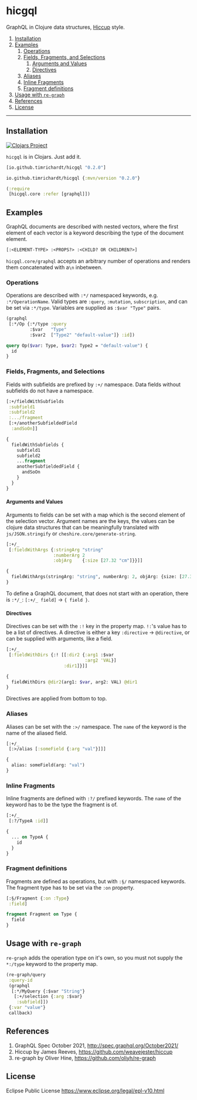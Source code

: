 # hicgql
GraphQL in Clojure data structures, [Hiccup](https://github.com/weavejester/hiccup) style.

1. [Installation](#install)
2. [Examples](#examples)
   1. [Operations](#ops)
   2. [Fields, Fragments, and Selections](#ffs)
      1. [Arguments and Values](#args)
      2. [Directives](#dirs)
   3. [Aliases](#aliases)
   4. [Inline Fragments](#if)
   5. [Fragment definitions](#fragdef)
3. [Usage with `re-graph`](#regraph)
4. [References](#refs)
5. [License](#license)

___

## Installation
[![Clojars Project](https://img.shields.io/clojars/v/io.github.timrichardt/hicgql.svg)](https://clojars.org/io.github.timrichardt/hicgql)

`hicgql` is in Clojars. Just add it.
```clojure
[io.github.timrichardt/hicgql "0.2.0"]
````
```clojure
io.github.timrichardt/hicgql {:mvn/version "0.2.0"}
```

```clojure
(:require
 [hicgql.core :refer [graphql]])
```

## Examples
GraphQL documents are described with nested vectors, where the first element of each vector is a keyword describing the type of the document element.

```clojure
[:<ELEMENT-TYPE> :<PROPS?> :<CHILD? OR CHILDREN?>]
```

`hicgql.core/graphql` accepts an arbitrary number of operations and renders them concatenated with a`\n` inbetween.

### Operations
Operations are described with `:*/` namespaced keywords, e.g. `:*/OperationName`. Valid types are `:query`, `:mutation`, `subscription`, and can be set via `:*/type`. Variables are supplied as `:$var "Type"` pairs.

```clojure
(graphql
 [:*/Op {:*/type :query
         :$var   "Type"
         :$var2  ["Type2" "default-value"]} :id])
```

```graphql
query Op($var: Type, $var2: Type2 = "default-value") {
  id
}
```

### Fields, Fragments, and Selections
Fields with subfields are prefixed by `:+/` namespace. Data fields without subfields do not have a namespace.

```clojure
[:+/fieldWithSubfields
 :subfield1
 :subfield2
 :.../fragment
 [:+/anotherSubfieldedField
  :andSoOn]]
```

```graphql
{
  fieldWithSubfields {
    subfield1
    subfield2
    ...fragment
    anotherSubfieldedField {
      andSoOn
    }
  }
}
```

#### Arguments and Values
Arguments to fields can be set with a map which is the second element of the selection vector. Argument names are the keys, the values can be clojure data structures that can be meaningfully translated with
`js/JSON.stringify` or `cheshire.core/generate-string`.
```clojure
[:+/_
 [:fieldWithArgs {:stringArg "string"
                  :numberArg 2
                  :objArg    {:size [27.32 "cm"]}}]]
```

```graphql
{
  fieldWithArgs(stringArg: "string", numberArg: 2, objArg: {size: [27.32 "cm"]})
}
```

To define a GraphQL document, that does not start with an operation, there is `:*/_`: `[:+/_ field]` → `{ field }`.

#### Directives
Directives can be set with the `:!` key in the property map. `!:`'s value has to be a list of directives. A directive is either a key `:directive` → `@directive`, or can be supplied with arguments, like a field.
```clojure
[:+/_
 [:fieldWithDirs {:! [[:dir2 {:arg1 :$var
                              :arg2 'VAL}]
                      :dir1]}]]
```

```graphql
{
  fieldWithDirs @dir2(arg1: $var, arg2: VAL) @dir1
}
```

Directives are applied from bottom to top.

### Aliases
Aliases can be set with the `:>/` namespace. The `name` of the keyword is the name of the aliased field.
```clojure
[:+/_
 [:>/alias [:someField {:arg "val"}]]]
```

```graphql
{
  alias: someField(arg: "val")
}
```

### Inline Fragments
Inline fragments are defined with `:?/` prefixed keywords. The `name` of the keyword has to be the type the fragment is of.
```clojure
[:+/_
 [:?/TypeA :id]]
```

```graphql
{
  ... on TypeA {
    id
  }
}
```

### Fragment definitions
Fragments are defined as operations, but with `:§/` namespaced keywords. The fragment type has to be set via the `:on` property.
```clojure
[:§/Fragment {:on :Type}
 :field]
```

```graphql
fragment Fragment on Type {
  field
}
```

## Usage with `re-graph`
`re-graph` adds the operation type on it's own, so you must not supply the `*:/type` keyword to the property map.
```clojure
(re-graph/query
 :query-id
 (graphql
  [:*/MyQuery {:$var "String"}
   [:+/selection {:arg :$var}
    :subfield]])
 {:var "value"}
 callback)
```

## References
1. GraphQL Spec October 2021, http://spec.graphql.org/October2021/
2. Hiccup by James Reeves, https://github.com/weavejester/hiccup
3. re-graph by Oliver Hine, https://github.com/oliyh/re-graph

## License
Eclipse Public License
https://www.eclipse.org/legal/epl-v10.html
